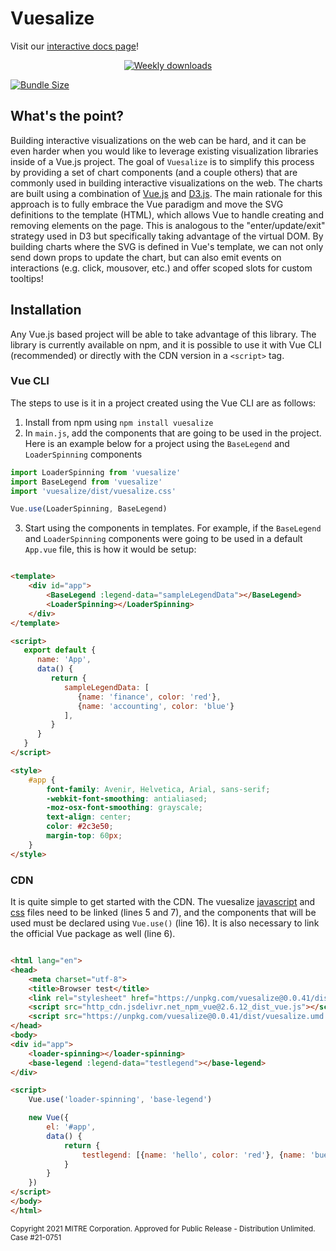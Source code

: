 # Vuesalize

Visit our [interactive docs page](https://haroutboujakjian.github.io/Vuesalize/)!

<p align="center">
<a href="https://www.npmjs.com/package/vuesalize"><img src="https://img.shields.io/npm/dm/vuesalize?label=npm%20downloads&style=plastic" alt="Weekly downloads"></a>

<a href="https://bundlephobia.com/package/vuesalize"><img src="https://img.shields.io/bundlephobia/minzip/vuesalize?style=plastic" alt="Bundle Size"></a>
</p>

## What's the point?

Building interactive visualizations on the web can be hard, and it can be even harder when you would like to leverage
existing visualization libraries inside of a Vue.js project. The goal of `Vuesalize` is to simplify this process by providing
a set of chart components (and a couple others) that are commonly used in building interactive visualizations on the web. The
charts are built using a combination of [Vue.js](https://vuejs.org/v2/guide/)
and [D3.js](https://d3js.org/). The main rationale for this approach is to fully embrace the Vue paradigm and move the SVG
definitions to the template (HTML), which allows Vue to handle creating and removing elements on the page. This is analogous
to the "enter/update/exit" strategy used in D3 but specifically taking advantage of the virtual DOM. By building charts where
the SVG is defined in Vue's template, we can not only send down props to update the chart, but can also emit events on
interactions (e.g. click, mousover, etc.) and offer scoped slots for custom tooltips!

## Installation

Any Vue.js based project will be able to take advantage of this library. The library is currently available on npm, and it is
possible to use it with Vue CLI (recommended) or directly with the CDN version in a `<script>` tag.

### Vue CLI

The steps to use is it in a project created using the Vue CLI are as follows:

1. Install from npm using `npm install vuesalize`
2. In `main.js`, add the components that are going to be used in the project. Here is an example below for a project using
   the `BaseLegend` and `LoaderSpinning` components

```js
import LoaderSpinning from 'vuesalize'
import BaseLegend from 'vuesalize'
import 'vuesalize/dist/vuesalize.css'

Vue.use(LoaderSpinning, BaseLegend)
```

3. Start using the components in templates. For example, if the `BaseLegend` and `LoaderSpinning` components were going to be
   used in a default `App.vue` file, this is how it would be setup:

```html

<template>
    <div id="app">
        <BaseLegend :legend-data="sampleLegendData"></BaseLegend>
        <LoaderSpinning></LoaderSpinning>
    </div>
</template>

<script>
   export default {
      name: 'App',
      data() {
         return {
            sampleLegendData: [
               {name: 'finance', color: 'red'},
               {name: 'accounting', color: 'blue'}
            ],
         }
      }
   }
</script>

<style>
    #app {
        font-family: Avenir, Helvetica, Arial, sans-serif;
        -webkit-font-smoothing: antialiased;
        -moz-osx-font-smoothing: grayscale;
        text-align: center;
        color: #2c3e50;
        margin-top: 60px;
    }
</style>
```

### CDN

It is quite simple to get started with the CDN. The vuesalize [javascript](https://unpkg.com/vuesalize)
and [css](https://unpkg.com/vuesalize@0.0.41/dist/vuesalize.css) files need to be linked (lines 5 and 7), and the components
that will be used must be declared using `Vue.use()` (line 16). It is also necessary to link the official Vue package as
well (line 6).

```html

<html lang="en">
<head>
    <meta charset="utf-8">
    <title>Browser test</title>
    <link rel="stylesheet" href="https://unpkg.com/vuesalize@0.0.41/dist/vuesalize.css">
    <script src="http_cdn.jsdelivr.net_npm_vue@2.6.12_dist_vue.js"></script>
    <script src="https://unpkg.com/vuesalize@0.0.41/dist/vuesalize.umd.min.js"></script>
</head>
<body>
<div id="app">
    <loader-spinning></loader-spinning>
    <base-legend :legend-data="testlegend"></base-legend>
</div>

<script>
    Vue.use('loader-spinning', 'base-legend')

    new Vue({
        el: '#app',
        data() {
            return {
                testlegend: [{name: 'hello', color: 'red'}, {name: 'bue', color: 'blue'}],
            }
        }
    })
</script>
</body>
</html>
```

<small>Copyright 2021 MITRE Corporation. Approved for Public Release - Distribution Unlimited. Case #21-0751</small>


